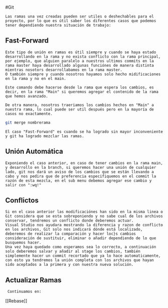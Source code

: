 #Git 

	Las ramas una vez creadas pueden ser utiles o deshechables para el proyecto, por lo que es útil saber los diferentes casos que podemos tener dependiendo nuestra situación de trabajo:

## Fast-Forward

	Este tipo de unión en ramas es útil siempre y cuando se haya estado desarrollando en la rama y no exista conflicto con la rama principal, por ejemplo, que alguien paralelo a nuestros ultimos commits en la rama master haya desarrollado algunas funciónes de manera distinta mientras nosotors desarrollabamos en la rama master.
	O también siempre y cuando nosotros hayamos solo hecho midificaciones en la rama y no en el main.

	Este comando debe hacerse desde la rama que espera los cambios, es decir, en la rama "Main" si queremos agregar el contenido de la rama que hemos avanzado.

	De otra manera, nosotros traeriamos los cambios hechos en "Main" a nuestra rama, lo cual puede ser util después pero en la mayoría de casos no exactamente.

```bash
git merge nombrerama
```

	El caso "Fast-Forward" es cuando se ha logrado sin mayor inconveniente y git ha logrado mezclar las ramas.

## Unión Automática

	Exponiendo el caso anterior, en caso de tener cambios en la rama main, y desarrollo en la branch, si queremos hacer una unión de cualquier lado, git nos dará un aviso de los cambios que se están llevando a cabo y nos pedira que de preferencia especifiquemos en el commit la razón de esta mezcla, en el sub menu debemos agregar ese cambio y salir con ":wq!"

## Conflictos

	Si en el caso anterior las modificaciónes han sido en la misma linea o Git considera que se esta sobreponiendo y no sabe cual de los archivos conservar, tendremos un conflicto donde deberemos actuar.
	Visual Studio nos ayudara mostrando la diferencia y razon de conflicto en los archivos, Git solo nos indicará dónde está localizado, deberemos de realizar la comparación y hacer loc}s cambios consideración de sustituir, eliminar o añadir dependiendo de lo que busquemos hacer.
	Una vez haya quedado como esperamos sea lo correcto, a continuación solo deberemos salvar y añadir al stage los cambios, también simplemente hacer un commit recortado que ya lo hace automaticamente, con esto ya tendremos la unión completa con los archivos que hayan sido aceptados a la primera y con nuestra nueva solución.

## Actualizar Ramas

	 Continuamos en:

[[Rebase]]
